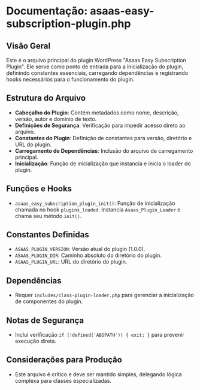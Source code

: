 # Documentação: asaas-easy-subscription-plugin.php

## Visão Geral
Este é o arquivo principal do plugin WordPress "Asaas Easy Subscription Plugin". Ele serve como ponto de entrada para a inicialização do plugin, definindo constantes essenciais, carregando dependências e registrando hooks necessários para o funcionamento do plugin.

## Estrutura do Arquivo
- **Cabeçalho do Plugin**: Contém metadados como nome, descrição, versão, autor e domínio de texto.
- **Definições de Segurança**: Verificação para impedir acesso direto ao arquivo.
- **Constantes do Plugin**: Definição de constantes para versão, diretório e URL do plugin.
- **Carregamento de Dependências**: Inclusão do arquivo de carregamento principal.
- **Inicialização**: Função de inicialização que instancia e inicia o loader do plugin.

## Funções e Hooks
- `asaas_easy_subscription_plugin_init()`: Função de inicialização chamada no hook `plugins_loaded`. Instancia `Asaas_Plugin_Loader` e chama seu método `init()`.

## Constantes Definidas
- `ASAAS_PLUGIN_VERSION`: Versão atual do plugin (1.0.0).
- `ASAAS_PLUGIN_DIR`: Caminho absoluto do diretório do plugin.
- `ASAAS_PLUGIN_URL`: URL do diretório do plugin.

## Dependências
- Requer `includes/class-plugin-loader.php` para gerenciar a inicialização de componentes do plugin.

## Notas de Segurança
- Inclui verificação `if (!defined('ABSPATH')) { exit; }` para prevenir execução direta.

## Considerações para Produção
- Este arquivo é crítico e deve ser mantido simples, delegando lógica complexa para classes especializadas.